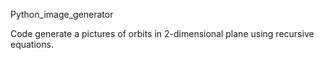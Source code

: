 Python_image_generator

Code generate a pictures of orbits in 2-dimensional plane using recursive equations.
